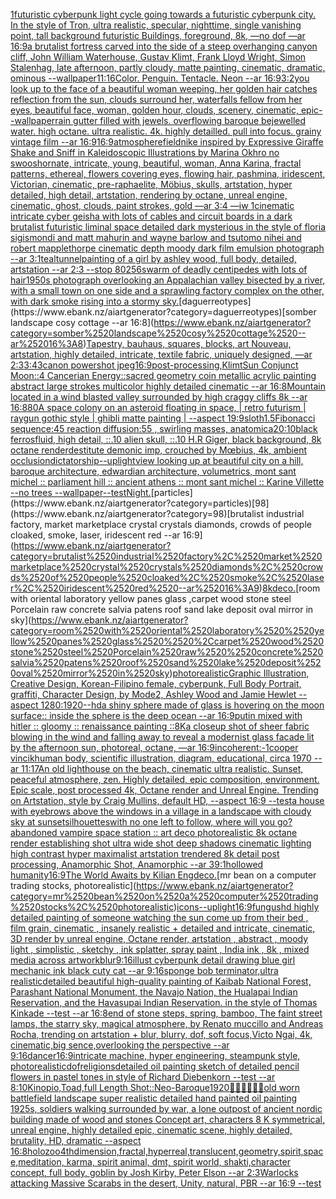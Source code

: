 [1](https://www.ebank.nz/aiartgenerator?category=1)[futuristic cyberpunk light cycle going towards a futuristic cyberpunk city. In the style of Tron, ultra realistic, specular, nighttime, single vanishing point, tall background futuristic Buildings, foreground, 8k, —no dof —ar 16:9](https://www.ebank.nz/aiartgenerator?category=futuristic%2520cyberpunk%2520light%2520cycle%2520going%2520towards%2520a%2520futuristic%2520cyberpunk%2520city.%2520In%2520the%2520style%2520of%2520Tron%2C%2520ultra%2520realistic%2C%2520specular%2C%2520nighttime%2C%2520single%2520vanishing%2520point%2C%2520tall%2520background%2520futuristic%2520Buildings%2C%2520foreground%2C%25208k%2C%2520%E2%80%94no%2520dof%2520%E2%80%94ar%252016%3A9)[a brutalist fortress carved into the side of a steep overhanging canyon cliff, John William Waterhouse, Gustav Klimt, Frank Lloyd Wright, Simon Stalenhag, late afternoon, partly cloudy, matte painting, cinematic, dramatic, ominous --wallpaper](https://www.ebank.nz/aiartgenerator?category=a%2520brutalist%2520fortress%2520carved%2520into%2520the%2520side%2520of%2520a%2520steep%2520overhanging%2520canyon%2520cliff%2C%2520John%2520William%2520Waterhouse%2C%2520Gustav%2520Klimt%2C%2520Frank%2520Lloyd%2520Wright%2C%2520Simon%2520Stalenhag%2C%2520late%2520afternoon%2C%2520partly%2520cloudy%2C%2520matte%2520painting%2C%2520cinematic%2C%2520dramatic%2C%2520ominous%2520--wallpaper)[11:16](https://www.ebank.nz/aiartgenerator?category=11%3A16)[Color. Penguin. Tentacle. Neon --ar 16:9](https://www.ebank.nz/aiartgenerator?category=Color.%2520Penguin.%2520Tentacle.%2520Neon%2520--ar%252016%3A9)[3:2](https://www.ebank.nz/aiartgenerator?category=3%3A2)[you look up to the face of a beautiful woman weeping, her golden hair catches reflection from the sun, clouds surround her, waterfalls fellow from her eyes, beautiful face, woman, golden hour, clouds, scenery, cinematic, epic](https://www.ebank.nz/aiartgenerator?category=you%2520look%2520up%2520to%2520the%2520face%2520of%2520a%2520beautiful%2520woman%2520weeping%2C%2520her%2520golden%2520hair%2520catches%2520reflection%2520from%2520the%2520sun%2C%2520clouds%2520surround%2520her%2C%2520waterfalls%2520fellow%2520from%2520her%2520eyes%2C%2520beautiful%2520face%2C%2520woman%2C%2520golden%2520hour%2C%2520clouds%2C%2520scenery%2C%2520cinematic%2C%2520epic)[--wallpaper](https://www.ebank.nz/aiartgenerator?category=--wallpaper)[rain gutter filled with jewels. overflowing baroque bejewelled water. high octane. ultra realistic. 4k. highly detailled. pull into focus. grainy vintage film --ar 16:9](https://www.ebank.nz/aiartgenerator?category=rain%2520gutter%2520filled%2520with%2520jewels.%2520overflowing%2520baroque%2520bejewelled%2520water.%2520high%2520octane.%2520ultra%2520realistic.%25204k.%2520highly%2520detailled.%2520pull%2520into%2520focus.%2520grainy%2520vintage%2520film%2520--ar%252016%3A9)[16:9](https://www.ebank.nz/aiartgenerator?category=16%3A9)[atmosphere](https://www.ebank.nz/aiartgenerator?category=atmosphere)[field](https://www.ebank.nz/aiartgenerator?category=field)[nike inspired by Expressive Giraffe Shake and Sniff in Kaleidoscopic Illustrations by Marina Okhro no swoosh](https://www.ebank.nz/aiartgenerator?category=nike%2520inspired%2520by%2520Expressive%2520Giraffe%2520Shake%2520and%2520Sniff%2520in%2520Kaleidoscopic%2520Illustrations%2520by%2520Marina%2520Okhro%2520no%2520swoosh)[ornate, intricate, young, beautiful, woman, Anna Karina, fractal patterns, ethereal, flowers covering eyes, flowing hair, pashmina, iridescent, Victorian, cinematic, pre-raphaelite, Möbius, skulls, artstation, hyper detailed, high detail, artstation, rendering by octane, unreal engine, cinematic, ghost, clouds, paint strokes, gold —ar 3:4 —iw 1](https://www.ebank.nz/aiartgenerator?category=ornate%2C%2520intricate%2C%2520young%2C%2520beautiful%2C%2520woman%2C%2520Anna%2520Karina%2C%2520fractal%2520patterns%2C%2520ethereal%2C%2520flowers%2520covering%2520eyes%2C%2520flowing%2520hair%2C%2520pashmina%2C%2520iridescent%2C%2520Victorian%2C%2520cinematic%2C%2520pre-raphaelite%2C%2520M%C3%B6bius%2C%2520skulls%2C%2520artstation%2C%2520hyper%2520detailed%2C%2520high%2520detail%2C%2520artstation%2C%2520rendering%2520by%2520octane%2C%2520unreal%2520engine%2C%2520cinematic%2C%2520ghost%2C%2520clouds%2C%2520paint%2520strokes%2C%2520gold%2520%E2%80%94ar%25203%3A4%2520%E2%80%94iw%25201)[cinematic intricate cyber geisha with lots of cables and circuit boards in a dark brutalist futuristic liminal space detailed dark mysterious in the style of floria sigismondi and matt mahurin and wayne barlow and tsutomo nihei and robert mapplethorpe cinematic depth moody dark film emulsion photograph --ar 3:1](https://www.ebank.nz/aiartgenerator?category=cinematic%2520intricate%2520cyber%2520geisha%2520with%2520lots%2520of%2520cables%2520and%2520circuit%2520boards%2520in%2520a%2520dark%2520brutalist%2520futuristic%2520liminal%2520space%2520detailed%2520dark%2520mysterious%2520in%2520the%2520style%2520of%2520floria%2520sigismondi%2520and%2520matt%2520mahurin%2520and%2520wayne%2520barlow%2520and%2520tsutomo%2520nihei%2520and%2520robert%2520mapplethorpe%2520cinematic%2520depth%2520moody%2520dark%2520film%2520emulsion%2520photograph%2520--ar%25203%3A1)[teal](https://www.ebank.nz/aiartgenerator?category=teal)[tunnel](https://www.ebank.nz/aiartgenerator?category=tunnel)[painting of a girl by ashley wood, full body, detailed, artstation --ar 2:3 --stop 80](https://www.ebank.nz/aiartgenerator?category=painting%2520of%2520a%2520girl%2520by%2520ashley%2520wood%2C%2520full%2520body%2C%2520detailed%2C%2520artstation%2520--ar%25202%3A3%2520--stop%252080)[256](https://www.ebank.nz/aiartgenerator?category=256)[swarm of deadly centipedes with lots of hair](https://www.ebank.nz/aiartgenerator?category=swarm%2520of%2520deadly%2520centipedes%2520with%2520lots%2520of%2520hair)[1950s photograph overlooking an Appalachian valley bisected by a river, with a small town on one side and a sprawling factory complex on the other, with dark smoke rising into a stormy sky.](https://www.ebank.nz/aiartgenerator?category=1950s%2520photograph%2520overlooking%2520an%2520Appalachian%2520valley%2520bisected%2520by%2520a%2520river%2C%2520with%2520a%2520small%2520town%2520on%2520one%2520side%2520and%2520a%2520sprawling%2520factory%2520complex%2520on%2520the%2520other%2C%2520with%2520dark%2520smoke%2520rising%2520into%2520a%2520stormy%2520sky.)[daguerreotypes](https://www.ebank.nz/aiartgenerator?category=daguerreotypes)[somber landscape cosy cottage --ar 16:8](https://www.ebank.nz/aiartgenerator?category=somber%2520landscape%2520cosy%2520cottage%2520--ar%252016%3A8)[Tapestry, bauhaus, squares, blocks, art Nouveau, artstation, highly detailed, intricate, textile fabric, uniquely designed, —ar 2:3](https://www.ebank.nz/aiartgenerator?category=Tapestry%2C%2520bauhaus%2C%2520squares%2C%2520blocks%2C%2520art%2520Nouveau%2C%2520artstation%2C%2520highly%2520detailed%2C%2520intricate%2C%2520textile%2520fabric%2C%2520uniquely%2520designed%2C%2520%E2%80%94ar%25202%3A3)[3:4](https://www.ebank.nz/aiartgenerator?category=3%3A4)[3](https://www.ebank.nz/aiartgenerator?category=3)[canon powershot jpeg](https://www.ebank.nz/aiartgenerator?category=canon%2520powershot%2520jpeg)[16:9](https://www.ebank.nz/aiartgenerator?category=16%3A9)[post-processing,](https://www.ebank.nz/aiartgenerator?category=post-processing%2C)[Klimt](https://www.ebank.nz/aiartgenerator?category=Klimt)[Sun Conjunct Moon::4 Cancerian Energy::](https://www.ebank.nz/aiartgenerator?category=Sun%2520Conjunct%2520Moon%3A%3A4%2520Cancerian%2520Energy%3A%3A)[sacred geometry coin metallic acrylic painting abstract large strokes multicolor highly detailed cinematic --ar 16:8](https://www.ebank.nz/aiartgenerator?category=sacred%2520geometry%2520coin%2520metallic%2520acrylic%2520painting%2520abstract%2520large%2520strokes%2520multicolor%2520highly%2520detailed%2520cinematic%2520--ar%252016%3A8)[Mountain located in a wind blasted valley surrounded by high craggy cliffs 8k --ar 16:8](https://www.ebank.nz/aiartgenerator?category=Mountain%2520located%2520in%2520a%2520wind%2520blasted%2520valley%2520surrounded%2520by%2520high%2520craggy%2520cliffs%25208k%2520--ar%252016%3A8)[80](https://www.ebank.nz/aiartgenerator?category=80)[A space colony on an asteroid floating in space, |  retro futurism | raygun gothic style | ghibli matte painting | --aspect 19:9](https://www.ebank.nz/aiartgenerator?category=A%2520space%2520colony%2520on%2520an%2520asteroid%2520floating%2520in%2520space%2C%2520%7C%2520%2520retro%2520futurism%2520%7C%2520raygun%2520gothic%2520style%2520%7C%2520ghibli%2520matte%2520painting%2520%7C%2520--aspect%252019%3A9)[sloth](https://www.ebank.nz/aiartgenerator?category=sloth)[1.5](https://www.ebank.nz/aiartgenerator?category=1.5)[Fibonacci sequence:45  reaction diffusion:55 , swirling masses, anatomica](https://www.ebank.nz/aiartgenerator?category=Fibonacci%2520sequence%3A45%2520%2520reaction%2520diffusion%3A55%2520%2C%2520swirling%2520masses%2C%2520anatomica)[20:10](https://www.ebank.nz/aiartgenerator?category=20%3A10)[black ferrosfluid, high detail, ::.10 alien skull, ::.10 H.R Giger, black background, 8k octane render](https://www.ebank.nz/aiartgenerator?category=black%2520ferrosfluid%2C%2520high%2520detail%2C%2520%3A%3A.10%2520alien%2520skull%2C%2520%3A%3A.10%2520H.R%2520Giger%2C%2520black%2520background%2C%25208k%2520octane%2520render)[destitute demonic imp, crouched by Mœbius, 4k, ambient occlusion](https://www.ebank.nz/aiartgenerator?category=destitute%2520demonic%2520imp%2C%2520crouched%2520by%2520M%C5%93bius%2C%25204k%2C%2520ambient%2520occlusion)[dictatorship](https://www.ebank.nz/aiartgenerator?category=dictatorship)[--uplight](https://www.ebank.nz/aiartgenerator?category=--uplight)[view looking up at beautiful city on a hill, baroque architecture, edwardian architecture, volumetrics, mont sant michel :: parliament hill :: ancient athens :: mont sant michel :: Karine Villette --no trees --wallpaper](https://www.ebank.nz/aiartgenerator?category=view%2520looking%2520up%2520at%2520beautiful%2520city%2520on%2520a%2520hill%2C%2520baroque%2520architecture%2C%2520edwardian%2520architecture%2C%2520volumetrics%2C%2520mont%2520sant%2520michel%2520%3A%3A%2520parliament%2520hill%2520%3A%3A%2520ancient%2520athens%2520%3A%3A%2520mont%2520sant%2520michel%2520%3A%3A%2520Karine%2520Villette%2520--no%2520trees%2520--wallpaper)[--test](https://www.ebank.nz/aiartgenerator?category=--test)[Night.](https://www.ebank.nz/aiartgenerator?category=Night.)[particles](https://www.ebank.nz/aiartgenerator?category=particles)[98](https://www.ebank.nz/aiartgenerator?category=98)[brutalist industrial factory, market marketplace crystal crystals diamonds, crowds of people cloaked, smoke, laser, iridescent red --ar 16:9](https://www.ebank.nz/aiartgenerator?category=brutalist%2520industrial%2520factory%2C%2520market%2520marketplace%2520crystal%2520crystals%2520diamonds%2C%2520crowds%2520of%2520people%2520cloaked%2C%2520smoke%2C%2520laser%2C%2520iridescent%2520red%2520--ar%252016%3A9)[8k](https://www.ebank.nz/aiartgenerator?category=8k)[deco.](https://www.ebank.nz/aiartgenerator?category=deco.)[room with oriental laboratory  yellow panes glass  ,carpet wood stone steel Porcelain raw  concrete salvia patens roof sand lake deposit oval mirror in sky](https://www.ebank.nz/aiartgenerator?category=room%2520with%2520oriental%2520laboratory%2520%2520yellow%2520panes%2520glass%2520%2520%2Ccarpet%2520wood%2520stone%2520steel%2520Porcelain%2520raw%2520%2520concrete%2520salvia%2520patens%2520roof%2520sand%2520lake%2520deposit%2520oval%2520mirror%2520in%2520sky)[photorealistic](https://www.ebank.nz/aiartgenerator?category=photorealistic)[Graphic Illustration, Creative Design, Korean-Filipino female, cyberpunk, Full Body Portrait, graffiti, Character Design, by Mode2, Ashley Wood and Jamie Hewlet --aspect 1280:1920](https://www.ebank.nz/aiartgenerator?category=Graphic%2520Illustration%2C%2520Creative%2520Design%2C%2520Korean-Filipino%2520female%2C%2520cyberpunk%2C%2520Full%2520Body%2520Portrait%2C%2520graffiti%2C%2520Character%2520Design%2C%2520by%2520Mode2%2C%2520Ashley%2520Wood%2520and%2520Jamie%2520Hewlet%2520--aspect%25201280%3A1920)[--hd](https://www.ebank.nz/aiartgenerator?category=--hd)[a shiny  sphere made of glass is hovering on the moon surface:: inside the sphere is the deep ocean --ar 16:9](https://www.ebank.nz/aiartgenerator?category=a%2520shiny%2520%2520sphere%2520made%2520of%2520glass%2520is%2520hovering%2520on%2520the%2520moon%2520surface%3A%3A%2520inside%2520the%2520sphere%2520is%2520the%2520deep%2520ocean%2520--ar%252016%3A9)[putin mixed with hitler :: gloomy :: renaissance painting ::](https://www.ebank.nz/aiartgenerator?category=putin%2520mixed%2520with%2520hitler%2520%3A%3A%2520gloomy%2520%3A%3A%2520renaissance%2520painting%2520%3A%3A)[8K](https://www.ebank.nz/aiartgenerator?category=8K)[a closeup shot of sheer fabric blowing in the wind and falling away to reveal a modernist glass facade lit by the afternoon sun, photoreal, octane, —ar 16:9](https://www.ebank.nz/aiartgenerator?category=a%2520closeup%2520shot%2520of%2520sheer%2520fabric%2520blowing%2520in%2520the%2520wind%2520and%2520falling%2520away%2520to%2520reveal%2520a%2520modernist%2520glass%2520facade%2520lit%2520by%2520the%2520afternoon%2520sun%2C%2520photoreal%2C%2520octane%2C%2520%E2%80%94ar%252016%3A9)[incoherent:-1](https://www.ebank.nz/aiartgenerator?category=incoherent%3A-1)[cooper vincik](https://www.ebank.nz/aiartgenerator?category=cooper%2520vincik)[human body, scientific illustration, diagram, educational, circa 1970 --ar 11:17](https://www.ebank.nz/aiartgenerator?category=human%2520body%2C%2520scientific%2520illustration%2C%2520diagram%2C%2520educational%2C%2520circa%25201970%2520--ar%252011%3A17)[](https://www.ebank.nz/aiartgenerator?category=)[An old lighthouse on the beach, cinematic ultra realistic. Sunset, peaceful atmosphere, zen. Highly detailed, epic composition, environment. Epic scale, post processed 4k, Octane render and Unreal Engine. Trending on Artstation, style by Craig Mullins, default HD, --aspect 16:9 --test](https://www.ebank.nz/aiartgenerator?category=An%2520old%2520lighthouse%2520on%2520the%2520beach%2C%2520cinematic%2520ultra%2520realistic.%2520Sunset%2C%2520peaceful%2520atmosphere%2C%2520zen.%2520Highly%2520detailed%2C%2520epic%2520composition%2C%2520environment.%2520Epic%2520scale%2C%2520post%2520processed%25204k%2C%2520Octane%2520render%2520and%2520Unreal%2520Engine.%2520Trending%2520on%2520Artstation%2C%2520style%2520by%2520Craig%2520Mullins%2C%2520default%2520HD%2C%2520--aspect%252016%3A9%2520--test)[a house with eyebrows above the windows in a village in a landscape with cloudy sky at sunset](https://www.ebank.nz/aiartgenerator?category=a%2520house%2520with%2520eyebrows%2520above%2520the%2520windows%2520in%2520a%2520village%2520in%2520a%2520landscape%2520with%2520cloudy%2520sky%2520at%2520sunset)[silhouettes](https://www.ebank.nz/aiartgenerator?category=silhouettes)[with no one left to follow, where will you go?](https://www.ebank.nz/aiartgenerator?category=with%2520no%2520one%2520left%2520to%2520follow%2C%2520where%2520will%2520you%2520go%3F)[abandoned vampire space station :: art deco photorealistic 8k octane render establishing shot ultra wide shot deep shadows cinematic lighting high contrast hyper maximalist artstation trendered 8k detail post processing, Anamorphic Shot, Anamorphic --ar 39:1](https://www.ebank.nz/aiartgenerator?category=abandoned%2520vampire%2520space%2520station%2520%3A%3A%2520art%2520deco%2520photorealistic%25208k%2520octane%2520render%2520establishing%2520shot%2520ultra%2520wide%2520shot%2520deep%2520shadows%2520cinematic%2520lighting%2520high%2520contrast%2520hyper%2520maximalist%2520artstation%2520trendered%25208k%2520detail%2520post%2520processing%2C%2520Anamorphic%2520Shot%2C%2520Anamorphic%2520--ar%252039%3A1)[hollowed humanity](https://www.ebank.nz/aiartgenerator?category=hollowed%2520humanity)[16:9](https://www.ebank.nz/aiartgenerator?category=16%3A9)[The World Awaits by Kilian Eng](https://www.ebank.nz/aiartgenerator?category=The%2520World%2520Awaits%2520by%2520Kilian%2520Eng)[deco.](https://www.ebank.nz/aiartgenerator?category=deco.)[mr bean on a computer trading stocks, photorealistic](https://www.ebank.nz/aiartgenerator?category=mr%2520bean%2520on%2520a%2520computer%2520trading%2520stocks%2C%2520photorealistic)[icons](https://www.ebank.nz/aiartgenerator?category=icons)[--uplight](https://www.ebank.nz/aiartgenerator?category=--uplight)[16:9](https://www.ebank.nz/aiartgenerator?category=16%3A9)[fungus](https://www.ebank.nz/aiartgenerator?category=fungus)[hd highly detailed painting of someone watching the sun come up from their bed , film grain, cinematic , insanely realistic + detailed and intricate, cinematic, 3D render by unreal engine, Octane render, artstation , abstract , moody light , simplistic , sketchy , ink splatter, spray paint , India ink , 8k , mixed media across artwork](https://www.ebank.nz/aiartgenerator?category=hd%2520highly%2520detailed%2520painting%2520of%2520someone%2520watching%2520the%2520sun%2520come%2520up%2520from%2520their%2520bed%2520%2C%2520film%2520grain%2C%2520cinematic%2520%2C%2520insanely%2520realistic%2520%2B%2520detailed%2520and%2520intricate%2C%2520cinematic%2C%25203D%2520render%2520by%2520unreal%2520engine%2C%2520Octane%2520render%2C%2520artstation%2520%2C%2520abstract%2520%2C%2520moody%2520light%2520%2C%2520simplistic%2520%2C%2520sketchy%2520%2C%2520ink%2520splatter%2C%2520spray%2520paint%2520%2C%2520India%2520ink%2520%2C%25208k%2520%2C%2520mixed%2520media%2520across%2520artwork)[blur](https://www.ebank.nz/aiartgenerator?category=blur)[9:16](https://www.ebank.nz/aiartgenerator?category=9%3A16)[illust cyberpunk detail drawing blue girl mechanic ink black cuty cat --ar 9:16](https://www.ebank.nz/aiartgenerator?category=illust%2520cyberpunk%2520detail%2520drawing%2520blue%2520girl%2520mechanic%2520ink%2520black%2520cuty%2520cat%2520--ar%25209%3A16)[sponge bob terminator,ultra realistic](https://www.ebank.nz/aiartgenerator?category=sponge%2520bob%2520terminator%2Cultra%2520realistic)[detailed beautiful high-quality painting of Kaibab National Forest, Parashant National Monument, the Navajo Nation, the Hualapai Indian Reservation, and the Havasupai Indian Reservation. in the style of Thomas Kinkade --test --ar 16:8](https://www.ebank.nz/aiartgenerator?category=detailed%2520beautiful%2520high-quality%2520painting%2520of%2520Kaibab%2520National%2520Forest%2C%2520Parashant%2520National%2520Monument%2C%2520the%2520Navajo%2520Nation%2C%2520the%2520Hualapai%2520Indian%2520Reservation%2C%2520and%2520the%2520Havasupai%2520Indian%2520Reservation.%2520in%2520the%2520style%2520of%2520Thomas%2520Kinkade%2520--test%2520--ar%252016%3A8)[end of stone steps, spring, bamboo, The faint street lamps, the starry sky, magical atmosphere, by Renato muccillo and Andreas Rocha, trending on artstation + blur, blurry, dof, soft focus,Victo Ngai, 4k, cinematic,big sence,overlooking the perspective --ar 9:16](https://www.ebank.nz/aiartgenerator?category=end%2520of%2520stone%2520steps%2C%2520spring%2C%2520bamboo%2C%2520The%2520faint%2520street%2520lamps%2C%2520the%2520starry%2520sky%2C%2520magical%2520atmosphere%2C%2520by%2520Renato%2520muccillo%2520and%2520Andreas%2520Rocha%2C%2520trending%2520on%2520artstation%2520%2B%2520blur%2C%2520blurry%2C%2520dof%2C%2520soft%2520focus%2CVicto%2520Ngai%2C%25204k%2C%2520cinematic%2Cbig%2520sence%2Coverlooking%2520the%2520perspective%2520--ar%25209%3A16)[dancer](https://www.ebank.nz/aiartgenerator?category=dancer)[16:9](https://www.ebank.nz/aiartgenerator?category=16%3A9)[intricate machine, hyper engineering, steampunk style, photorealistic](https://www.ebank.nz/aiartgenerator?category=intricate%2520machine%2C%2520hyper%2520engineering%2C%2520steampunk%2520style%2C%2520photorealistic)[dof](https://www.ebank.nz/aiartgenerator?category=dof)[religions](https://www.ebank.nz/aiartgenerator?category=religions)[detailed oil painting sketch of detailed pencil flowers in pastel tones in style of Richard Diebenkorn  --test --ar 8:10](https://www.ebank.nz/aiartgenerator?category=detailed%2520oil%2520painting%2520sketch%2520of%2520detailed%2520pencil%2520flowers%2520in%2520pastel%2520tones%2520in%2520style%2520of%2520Richard%2520Diebenkorn%2520%2520--test%2520--ar%25208%3A10)[Kinopio,Toad,full Length Shot](https://www.ebank.nz/aiartgenerator?category=Kinopio%2CToad%2Cfull%2520Length%2520Shot)[::](https://www.ebank.nz/aiartgenerator?category=%3A%3A)[Neo-Baroque](https://www.ebank.nz/aiartgenerator?category=Neo-Baroque)[1920](https://www.ebank.nz/aiartgenerator?category=1920)[👶🍼🍡🍪🍨💖](https://www.ebank.nz/aiartgenerator?category=%F0%9F%91%B6%F0%9F%8D%BC%F0%9F%8D%A1%F0%9F%8D%AA%F0%9F%8D%A8%F0%9F%92%96)[old worn battlefield landscape super realistic detailed hand painted oil painting 1925s, soldiers walking surrounded by war, a lone outpost of ancient nordic building made of wood and stones Concept art, characters 8 K symmetrical, unreal engine, highly detailed  epic, cinematic scene, highly detailed,  brutality, HD, dramatic --aspect 16:8](https://www.ebank.nz/aiartgenerator?category=old%2520worn%2520battlefield%2520landscape%2520super%2520realistic%2520detailed%2520hand%2520painted%2520oil%2520painting%25201925s%2C%2520soldiers%2520walking%2520surrounded%2520by%2520war%2C%2520a%2520lone%2520outpost%2520of%2520ancient%2520nordic%2520building%2520made%2520of%2520wood%2520and%2520stones%2520Concept%2520art%2C%2520characters%25208%2520K%2520symmetrical%2C%2520unreal%2520engine%2C%2520highly%2520detailed%2520%2520epic%2C%2520cinematic%2520scene%2C%2520highly%2520detailed%2C%2520%2520brutality%2C%2520HD%2C%2520dramatic%2520--aspect%252016%3A8)[holozoo](https://www.ebank.nz/aiartgenerator?category=holozoo)[4thdimension,fractal,hyperreal,translucent,geometry,spirit,space,meditation, karma, spirit animal, dmt, spirit world, shakti,](https://www.ebank.nz/aiartgenerator?category=4thdimension%2Cfractal%2Chyperreal%2Ctranslucent%2Cgeometry%2Cspirit%2Cspace%2Cmeditation%2C%2520karma%2C%2520spirit%2520animal%2C%2520dmt%2C%2520spirit%2520world%2C%2520shakti%2C)[character concept, full body, goblin by Josh Kirby, Peter Elson --ar 2:3](https://www.ebank.nz/aiartgenerator?category=character%2520concept%2C%2520full%2520body%2C%2520goblin%2520by%2520Josh%2520Kirby%2C%2520Peter%2520Elson%2520--ar%25202%3A3)[Warlocks attacking Massive Scarabs in the desert, Unity, natural, PBR --ar 16:9 --test](https://www.ebank.nz/aiartgenerator?category=Warlocks%2520attacking%2520Massive%2520Scarabs%2520in%2520the%2520desert%2C%2520Unity%2C%2520natural%2C%2520PBR%2520--ar%252016%3A9%2520--test)